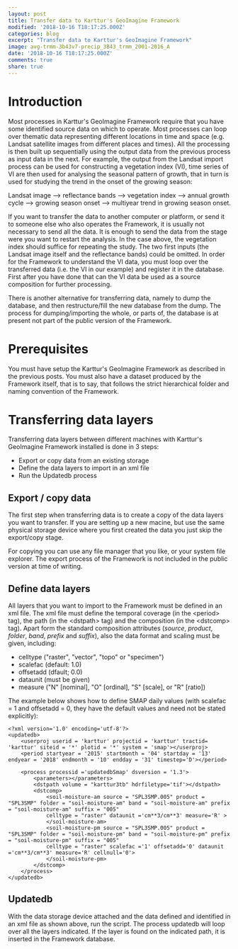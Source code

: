 ```yaml
---
layout: post
title: Transfer data to Karttur's GeoImagine Framework
modified: '2018-10-16 T18:17:25.000Z'
categories: blog
excerpt: "Transfer data to Karttur's GeoImagine Framework"
image: avg-trmm-3b43v7-precip_3B43_trmm_2001-2016_A
date: '2018-10-16 T18:17:25.000Z'
comments: true
share: true
---
```


# Introduction

Most processes in Karttur's GeoImagine Framework require that you have some identified source data on which to operate. Most processes can loop over thematic data representing different locations in time and space (e.g. Landsat satellite images from different places and times). All the processing is then built up sequentially using the output data from the previous process as input data in the next. For example, the output from the Landsat import process can be used for constructing a vegetation index (VI), time series of VI are then used for analysing the seasonal pattern of growth, that in turn is used for studying the trend in the onset of the growing season:

Landsat image --> reflectance bands --> vegetation index --> annual growth cycle --> growing season onset --> multiyear trend in growing season onset.

If you want to transfer the data to another computer or platform, or send it to someone else who also operates the Framework, it is usually not necessary to send all the data. It is enough to send the data from the stage were you want to restart the analysis. In the case above, the vegetation index should suffice for repeating the study. The two first inputs (the Landsat image itself and the reflectance bands) could be omitted. In order for the Framework to understand the VI data, you must loop over the transferred data (i.e. the VI in our example) and register it in the database. First after you have done that can the VI data be used as a source composition for further processing.

There is another alternative for transferring data, namely to dump the database, and then restructure/fill the new database from the dump. The process for dumping/importing the whole, or parts of, the database is at present not part of the public version of the Framework.

# Prerequisites

You must have setup the Karttur's GeoImagine Framework as described in the previous posts. You must also have a dataset produced by the Framework itself, that is to say, that follows the strict hierarchical folder and naming convention of the Framework.

# Transferring data layers

Transferring data layers between different machines with Karttur's GeoImagine Framework installed is done in 3 steps:

 - Export or copy data from an existing storage
 - Define the data layers to import in an xml file
 - Run the <span class='package'>Updatedb</span> process

## Export / copy data

The first step when transferring data is to create a copy of the data layers you want to transfer. If you are setting up a new macine, but use the same physical storage device where you first created the data you just skip the export/copy stage.

For copying you can use any file manager that you like, or your system file explorer. The export process of the Framework is not included in the public version at time of writing.

## Define data layers

All layers that you want to import to the Framework must be defined in an xml file. The xml file must define the temporal coverage (in the \<period\> tag), the path (in the \<dstpath\> tag) and the composition (in the \<dstcomp\> tag). Apart form the standard composition attributes (_source_, _product_, _folder_, _band_, _prefix_ and _suffix_), also the data format and scaling must be given, including:

- celltype ("raster", "vector", "topo" or "specimen")
- scalefac (default: 1.0)
- offsetadd (dfault; 0.0)
- dataunit (must be given)
- measure ("N" [nominal], "O" [ordinal], "S" [scale], or "R" [ratio])

The example below shows how to define SMAP daily values (with scalefac = 1 and offsetadd = 0, they have the default values and need not be stated explicitly):

```
<?xml version='1.0' encoding='utf-8'?>
<updatedb>
	<userproj userid = 'karttur' projectid = 'karttur' tractid= 'karttur' siteid = '*' plotid = '*' system = 'smap'></userproj>
	<period startyear = '2015' startmonth = '04' startday = '13' endyear = '2018' endmonth = '10' endday = '31' timestep='D'></period>

	<process processid ='updatedbSmap' dsversion = '1.3'>
		<parameters></parameters>
		<dstpath volume = "karttur3tb" hdrfiletype='tif'></dstpath>
		<dstcomp>
			<soil-moisture-am source = "SPL3SMP.005" product = "SPL3SMP" folder = "soil-moisture-am" band = "soil-moisture-am" prefix = "soil-moisture-am" suffix = "005"
			celltype = "raster" dataunit ='cm**3/cm**3' measure='R' >
			</soil-moisture-am>
			<soil-moisture-pm source = "SPL3SMP.005" product = "SPL3SMP" folder = "soil-moisture-pm" band = "soil-moisture-pm" prefix = "soil-moisture-pm" suffix = "005"
			celltype = "raster" scalefac ='1' offsetadd='0' dataunit ='cm**3/cm**3' measure='R' cellnull='0'>
			</soil-moisture-pm>
		</dstcomp>
	</process>
</updatedb>
```

## Updatedb

With the data storage device attached and the data defined and identified in an xml file as shown above, run the script. The process <span class='package'>updatedb</span> will loop over all the layers indicated. If the layer is found on the indicated path, it is inserted in the Framework database. 
